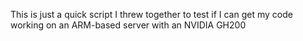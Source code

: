 This is just a quick script I threw together to test if I can get my code working on an ARM-based server with an NVIDIA GH200

